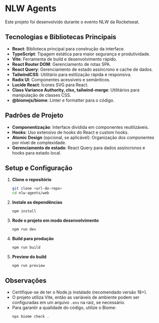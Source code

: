 # NLW Agents

Este projeto foi desenvolvido durante o evento NLW da Rocketseat.

## Tecnologias e Bibliotecas Principais

- **React**: Biblioteca principal para construção da interface.
- **TypeScript**: Tipagem estática para maior segurança e produtividade.
- **Vite**: Ferramenta de build e desenvolvimento rápido.
- **React Router DOM**: Gerenciamento de rotas SPA.
- **React Query**: Gerenciamento de estado assíncrono e cache de dados.
- **TailwindCSS**: Utilitário para estilização rápida e responsiva.
- **Radix UI**: Componentes acessíveis e semânticos.
- **Lucide React**: Ícones SVG para React.
- **Class Variance Authority, clsx, tailwind-merge**: Utilitários para manipulação de classes CSS.
- **@biomejs/biome**: Linter e formatter para o código.

## Padrões de Projeto

- **Componentização**: Interface dividida em componentes reutilizáveis.
- **Hooks**: Uso extensivo de hooks do React e custom hooks.
- **Atomic Design** (opcional, se aplicável): Organização dos componentes por nível de complexidade.
- **Gerenciamento de estado**: React Query para dados assíncronos e hooks para estado local.

## Setup e Configuração

1. **Clone o repositório**

   ```bash
   git clone <url-do-repo>
   cd nlw-agents/web
   ```

2. **Instale as dependências**

   ```bash
   npm install
   ```

3. **Rode o projeto em modo desenvolvimento**

   ```bash
   npm run dev
   ```

4. **Build para produção**

   ```bash
   npm run build
   ```

5. **Preview do build**
   ```bash
   npm run preview
   ```

## Observações

- Certifique-se de ter o Node.js instalado (recomendado versão 18+).
- O projeto utiliza Vite, então as variáveis de ambiente podem ser configuradas em um arquivo `.env` na raiz, se necessário.
- Para garantir a qualidade do código, utilize o Biome:
  ```bash
  npx biome check .
  ```
